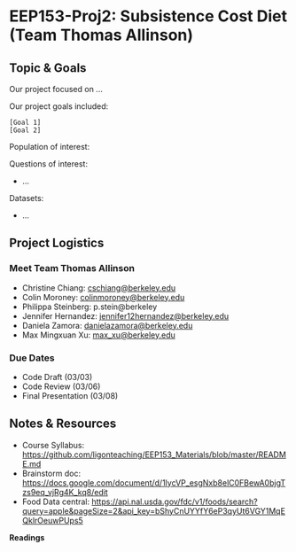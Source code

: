 # EEP153-Proj2: Subsistence Cost Diet (Team Thomas Allinson)

## Topic & Goals

Our project focused on ...

Our project goals included:

```
[Goal 1]
[Goal 2]
```
Population of interest: 

Questions of interest:

- ...

Datasets:

- ...

## Project Logistics
### Meet Team Thomas Allinson
- Christine Chiang: cschiang@berkeley.edu  
- Colin Moroney: colinmoroney@berkeley.edu
- Philippa Steinberg: p.stein@berkeley
- Jennifer Hernandez: jennifer12hernandez@berkeley.edu 
- Daniela Zamora: danielazamora@berkeley.edu
- Max Mingxuan Xu: max_xu@berkeley.edu

### Due Dates
- Code Draft (03/03)
- Code Review (03/06)
- Final Presentation (03/08)

## Notes & Resources
- Course Syllabus: https://github.com/ligonteaching/EEP153_Materials/blob/master/README.md
- Brainstorm doc: https://docs.google.com/document/d/1lycVP_esgNxb8elC0FBewA0bjgTzs9eq_vjRg4K_kq8/edit
- Food Data central: https://api.nal.usda.gov/fdc/v1/foods/search?query=apple&pageSize=2&api_key=bShyCnUYYfY6eP3qyUt6VGY1MqEQklrOeuwPUps5

**Readings**
